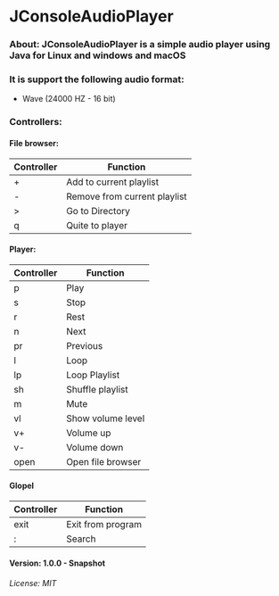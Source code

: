 # JConsoleAudioPlayer

### About: JConsoleAudioPlayer is a simple audio player using Java for Linux and windows and macOS <br>
### It is support the following audio format: 
- Wave (24000 HZ - 16 bit) 

### Controllers: 

#### File browser:
| Controller | Function                     |
|------------|------------------------------|
| +          | Add to current playlist      |
| -          | Remove from current playlist |
 | &gt;       | Go to Directory              |
| q          | Quite to player              |
#### Player:
| Controller | Function          |
|------------|-------------------|
| p          | Play              |
| s          | Stop              |
| r          | Rest              |
 | n          | Next              |
 | pr         | Previous          |
 | l          | Loop              |
 | lp         | Loop Playlist     |
| sh         | Shuffle playlist  |
| m          | Mute              |
| vl         | Show volume level |
| v+         | Volume up         |
| v-         | Volume down       |
| open       | Open file browser |

#### Glopel
| Controller | Function          |
|------------|-------------------|
| exit       | Exit from program |
| :          | Search            |

#### Version: 1.0.0 - Snapshot

###### License: MIT
